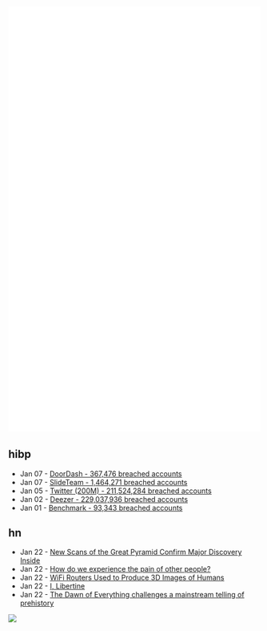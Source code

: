 ![Metrics](https://raw.githubusercontent.com/phixion/phixion/master/metrics.svg)

## hibp

<!--
for https://github.com/phixion/phixion/blob/main/.github/workflows/feeds.yml
-->
<!--START_SECTION:haveibeenpwnd-->
- Jan 07 - [DoorDash - 367,476 breached accounts](https://haveibeenpwned.com/PwnedWebsites#DoorDash)
- Jan 07 - [SlideTeam - 1,464,271 breached accounts](https://haveibeenpwned.com/PwnedWebsites#SlideTeam)
- Jan 05 - [Twitter (200M) - 211,524,284 breached accounts](https://haveibeenpwned.com/PwnedWebsites#Twitter200M)
- Jan 02 - [Deezer - 229,037,936 breached accounts](https://haveibeenpwned.com/PwnedWebsites#Deezer)
- Jan 01 - [Benchmark - 93,343 breached accounts](https://haveibeenpwned.com/PwnedWebsites#Benchmark)
<!--END_SECTION:haveibeenpwnd-->

## hn

<!--
for https://github.com/phixion/phixion/blob/main/.github/workflows/feeds.yml
-->
<!--START_SECTION:hn-->
- Jan 22 - [New Scans of the Great Pyramid Confirm Major Discovery Inside](https://www.thearchaeologist.org/blog/new-scans-of-the-great-pyramid-confirm-major-discovery-inside)
- Jan 22 - [How do we experience the pain of other people?](https://neurosciencenews.com/insula-empathy-pain-21818/)
- Jan 22 - [WiFi Routers Used to Produce 3D Images of Humans](https://vpnoverview.com/news/wifi-routers-used-to-produce-3d-images-of-humans/)
- Jan 22 - [I, Libertine](https://en.wikipedia.org/wiki/I,_Libertine)
- Jan 22 - [The Dawn of Everything challenges a mainstream telling of prehistory](https://www.middleeasteye.net/opinion/david-graeber-vs-yuval-harari-forgotten-cities-myths-how-civilisation-began)
<!--END_SECTION:hn-->

<!--
for https://yhype.me
-->
![](https://hit.yhype.me/github/profile?user_id=13013670)
